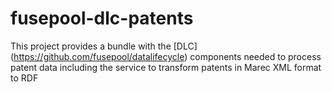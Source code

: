 fusepool-dlc-patents
====================

This project provides a bundle with the [DLC] (https://github.com/fusepool/datalifecycle) components needed to process patent data including the service to transform patents in Marec XML format to RDF

